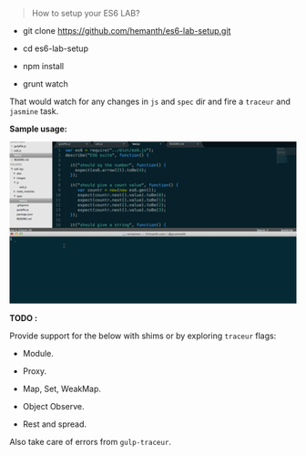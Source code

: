 > How to setup your ES6 LAB?

* git clone https://github.com/hemanth/es6-lab-setup.git

* cd es6-lab-setup

* npm install 

* grunt watch

That would watch for any changes in `js` and `spec` dir and fire a `traceur` and `jasmine` task.


__Sample usage:__

![](/images/es6-lab.gif)


__TODO :__

Provide support for the below with shims or by exploring `traceur` flags:

* Module.

* Proxy.

* Map, Set, WeakMap. 

* Object Observe. 

* Rest and spread.

Also take care of errors from `gulp-traceur`.


